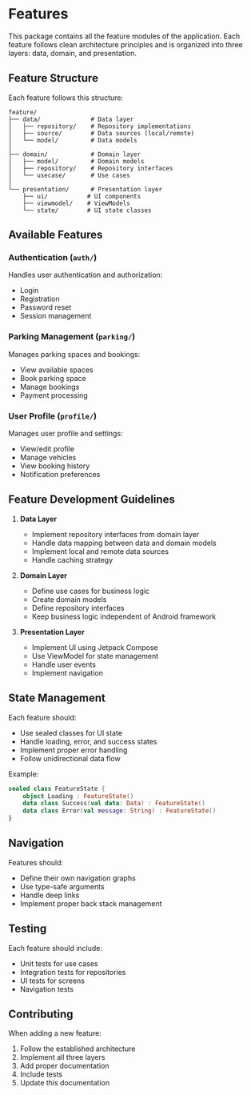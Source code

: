 # Features

This package contains all the feature modules of the application. Each feature follows clean architecture principles and is organized into three layers: data, domain, and presentation.

## Feature Structure

Each feature follows this structure:
```
feature/
├── data/              # Data layer
│   ├── repository/    # Repository implementations
│   ├── source/        # Data sources (local/remote)
│   └── model/         # Data models
│
├── domain/            # Domain layer
│   ├── model/         # Domain models
│   ├── repository/    # Repository interfaces
│   └── usecase/       # Use cases
│
└── presentation/      # Presentation layer
    ├── ui/           # UI components
    ├── viewmodel/    # ViewModels
    └── state/        # UI state classes
```

## Available Features

### Authentication (`auth/`)
Handles user authentication and authorization:
- Login
- Registration
- Password reset
- Session management

### Parking Management (`parking/`)
Manages parking spaces and bookings:
- View available spaces
- Book parking space
- Manage bookings
- Payment processing

### User Profile (`profile/`)
Manages user profile and settings:
- View/edit profile
- Manage vehicles
- View booking history
- Notification preferences

## Feature Development Guidelines

1. **Data Layer**
   - Implement repository interfaces from domain layer
   - Handle data mapping between data and domain models
   - Implement local and remote data sources
   - Handle caching strategy

2. **Domain Layer**
   - Define use cases for business logic
   - Create domain models
   - Define repository interfaces
   - Keep business logic independent of Android framework

3. **Presentation Layer**
   - Implement UI using Jetpack Compose
   - Use ViewModel for state management
   - Handle user events
   - Implement navigation

## State Management

Each feature should:
- Use sealed classes for UI state
- Handle loading, error, and success states
- Implement proper error handling
- Follow unidirectional data flow

Example:
```kotlin
sealed class FeatureState {
    object Loading : FeatureState()
    data class Success(val data: Data) : FeatureState()
    data class Error(val message: String) : FeatureState()
}
```

## Navigation

Features should:
- Define their own navigation graphs
- Use type-safe arguments
- Handle deep links
- Implement proper back stack management

## Testing

Each feature should include:
- Unit tests for use cases
- Integration tests for repositories
- UI tests for screens
- Navigation tests

## Contributing

When adding a new feature:
1. Follow the established architecture
2. Implement all three layers
3. Add proper documentation
4. Include tests
5. Update this documentation 